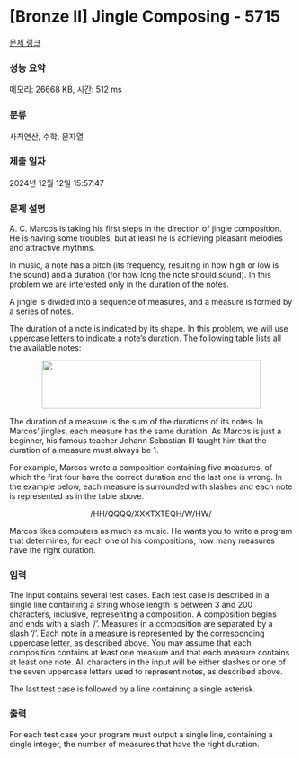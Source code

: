 # [Bronze II] Jingle Composing - 5715 

[문제 링크](https://www.acmicpc.net/problem/5715) 

### 성능 요약

메모리: 26668 KB, 시간: 512 ms

### 분류

사칙연산, 수학, 문자열

### 제출 일자

2024년 12월 12일 15:57:47

### 문제 설명

<p>A. C. Marcos is taking his first steps in the direction of jingle composition. He is having some troubles, but at least he is achieving pleasant melodies and attractive rhythms.</p>

<p>In music, a note has a pitch (its frequency, resulting in how high or low is the sound) and a duration (for how long the note should sound). In this problem we are interested only in the duration of the notes.</p>

<p>A jingle is divided into a sequence of measures, and a measure is formed by a series of notes. </p>

<p>The duration of a note is indicated by its shape. In this problem, we will use uppercase letters to indicate a note’s duration. The following table lists all the available notes:</p>

<p style="text-align: center;"><img alt="" src="https://www.acmicpc.net/upload/images2/jingle(1).png" style="height:86px; width:389px"></p>

<p>The duration of a measure is the sum of the durations of its notes. In Marcos’ jingles, each measure has the same duration. As Marcos is just a beginner, his famous teacher Johann Sebastian III taught him that the duration of a measure must always be 1.</p>

<p>For example, Marcos wrote a composition containing five measures, of which the first four have the correct duration and the last one is wrong. In the example below, each measure is surrounded with slashes and each note is represented as in the table above.</p>

<p style="text-align: center;">/HH/QQQQ/XXXTXTEQH/W/HW/</p>

<p>Marcos likes computers as much as music. He wants you to write a program that determines, for each one of his compositions, how many measures have the right duration.</p>

### 입력 

 <p>The input contains several test cases. Each test case is described in a single line containing a string whose length is between 3 and 200 characters, inclusive, representing a composition. A composition begins and ends with a slash ‘/’. Measures in a composition are separated by a slash ‘/’. Each note in a measure is represented by the corresponding uppercase letter, as described above. You may assume that each composition contains at least one measure and that each measure contains at least one note. All characters in the input will be either slashes or one of the seven uppercase letters used to represent notes, as described above.</p>

<p>The last test case is followed by a line containing a single asterisk.</p>

### 출력 

 <p>For each test case your program must output a single line, containing a single integer, the number of measures that have the right duration.</p>

